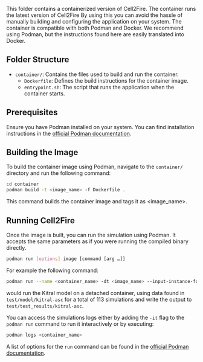 This folder contains a containerized version of Cell2Fire. The container runs the latest version of Cell2Fire  By using this you can avoid the hassle of manually building and configuring the application on your system. The container is compatible with both Podman and Docker. We recommend using Podman, but the instructions found here are easily translated into Docker.

## Folder Structure

- `container/`: Contains the files used to build and run the container.
  - `Dockerfile`: Defines the build instructions for the container image.
  - `entrypoint.sh`: The script that runs the application when the container starts.

## Prerequisites

Ensure you have Podman installed on your system. You can find installation instructions in the [official Podman documentation](https://podman.io/docs/installation).

## Building the Image

To build the container image using Podman, navigate to the `container/` directory and run the following command:

```bash
cd container
podman build -t <image_name> -f Dockerfile .
```
This command builds the container image and tags it as <image_name>.

## Running Cell2Fire

Once the image is built, you can run the simulation using Podman. It accepts the same parameters as if you were running the compiled binary directly.
```bash
podman run [options] image [command [arg …]]
```

For example the following command:

```bash
podman run --name <container_name> -dt <image_name> --input-instance-folder test/model/kitral-asc --output-folder test/test_results/kitral-asc --nsims 113  --sim K  
```
would run the Kitral model on a detached container, using data found in `test/model/kitral-asc` for a total of 113 simulations and write the output to `test/test_results/kitral-asc`.

You can access the simulations logs either by adding the `-it` flag to the `podman run` command to run it interactively or by executing:
```bash
podman logs <container_name>
```

A list of options for the `run` command can be found in the [official Podman documentation](https://docs.podman.io/en/latest/markdown/podman-run.1.html).